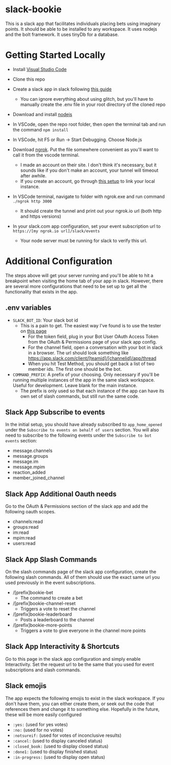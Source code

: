 # slack-bookie

This is a slack app that facilitates individuals placing bets using imaginary points. It should be able to be installed to any workspace. It uses nodejs and the bolt framework. It uses tinyDb for a database.

# Getting Started Locally
 - Install [Visual Studio Code](https://code.visualstudio.com/download)
 - Clone this repo
 - Create a slack app in slack following [this guide](https://api.slack.com/tutorials/hello-world-bolt)
   - You can ignore everything about using glitch, but you'll have to manually create the .env file in your root directory of the cloned repo
 - Download and install [nodejs](https://nodejs.org/en/download/)
 
 - In VSCode, open the repo root folder, then open the terminal tab and run the command `npm install`
 - In VSCode, hit F5 or Run -> Start Debugging. Choose Node.js

 - Download [ngrok](https://ngrok.com/download). Put the file somewhere convenient as you'll want to call it from the vscode terminal.
   - I made an account on their site. I don't think it's necessary, but it sounds like if you don't make an account, your tunnel will timeout after awhile.
   - If you create an account, go through [this setup](https://dashboard.ngrok.com/get-started/setup) to link your local instance.

 - In VSCode terminal, navigate to folder with ngrok.exe and run command `./ngrok http 3000`
   - It should create the tunnel and print out your ngrok.io url (both http and https versions)
 - In your slack.com app configuration, set your event subscription url to `https://[my ngrok.io url]/slack/events`
   - Your node server must be running for slack to verify this url.

# Additional Configuration
The steps above will get your server running and you'll be able to hit a breakpoint when visiting the home tab of your app in slack. However, there are several more configurations that need to be set up to get all the functionality that exists in the app.

## .env variables
 - `SLACK_BOT_ID`: Your slack bot id
   - This is a pain to get. The easiest way I've found is to use the tester on [this page](https://api.slack.com/methods/conversations.members/test)
     - For the token field, plug in your Bot User OAuth Access Token from the OAuth & Permissions page of your slack app config.
     - For the channel field, open a conversation with your bot in slack in a browser. The url should look something like https://app.slack.com/client/[teamid]/[channelid]/app/thread
     - When you hit Test Method, you should get back a list of two member ids. The first one should be the bot.
 - `COMMAND_PREFIX`: A prefix of your choosing. Only necessary if you'll be running multiple instances of the app in the same slack workspace. Useful for development. Leave blank for the main instance.
   - The prefix is only used so that each instance of the app can have its own set of slash commands, but still run the same code.
  
## Slack App Subscribe to events
In the initial setup, you should have already subscribed to `app_home_opened` under the `Subscribe to events on behalf of users` section. You will also need to subscribe to the following events under the `Subscribe to bot events` section:
 - message.channels
 - message.groups
 - message.im
 - message.mpim
 - reaction_added
 - member_joined_channel
   
## Slack App Additional Oauth needs
Go to the OAuth & Permissions section of the slack app and add the following oauth scopes.
 - channels:read
 - groups:read
 - im:read
 - mpim:read
 - users:read
 
## Slack App Slash Commands
On the slash commands page of the slack app configuration, create the following slash commands. All of them should use the exact same url you used previously in the event subscriptions.
 - /[prefix]bookie-bet
   - The command to create a bet
 - /[prefix]bookie-channel-reset
   - Triggers a vote to reset the channel
 - /[prefix]bookie-leaderboard
   - Posts a leaderboard to the channel
 - /[prefix]bookie-more-points
   - Triggers a vote to give everyone in the channel more points
   
## Slack App Interactivity & Shortcuts
Go to this page in the slack app configuration and simply enable Interactivity. Set the request url to be the same that you used for event subscriptions and slash commands.

## Slack emojis
The app expects the following emojis to exist in the slack workspace. If you don't have them, you can either create them, or seek out the code that references them and change it to something else. Hopefully in the future, these will be more easily configured
 - `:yes:` (used for yes votes)
 - `:no:` (used for no votes)
 - `:notsureif:` (used for votes of inconclusive results)
 - `:cancel:` (used to display canceled status)
 - `:closed_book:` (used to display closed status)
 - `:done1:` (used to display finished status)
 - `:in-progress:` (used to display open status)
